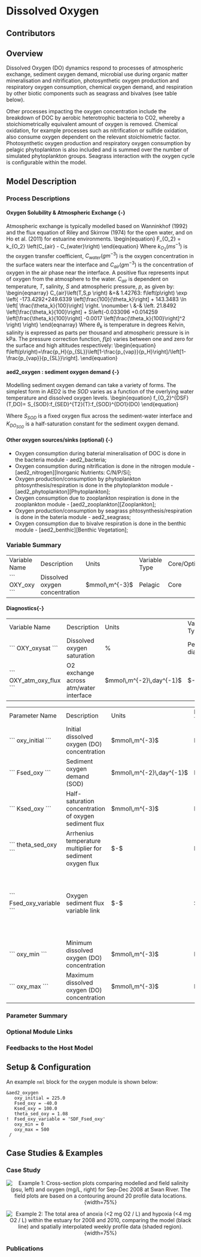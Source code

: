 # Dissolved Oxygen 

## Contributors


## Overview 

Dissolved Oxygen (DO) dynamics respond to processes of atmospheric exchange, sediment oxygen demand, microbial use during organic matter mineralisation and nitrification, photosynthetic oxygen production and respiratory oxygen consumption, chemical oxygen demand, and respiration by other biotic components such as seagrass and bivalves (see table below).

Other processes impacting the oxygen concentration include the breakdown of DOC by aerobic heterotrophic bacteria to CO2, whereby a stoichiometrically equivalent amount of oxygen is removed. Chemical oxidation, for example processes such as nitrification or sulfide oxidation, also consume oxygen dependent on the relevant stoichiometric factor. Photosynthetic oxygen production and respiratory oxygen consumption by pelagic phytoplankton is also included and is summed over the number of simulated phytoplankton groups. Seagrass interaction with the oxygen cycle is configurable within the model.


## Model Description

### Process Descriptions

<!-- previously from 'aed2_oxygen : oxygen solubility & atmospheric exchange' on website version-->
#### Oxygen Solubility & Atmospheric Exchange {-} 
Atmospheric exchange is typically modelled based on Wanninkhof (1992) and the flux equation of Riley and Skirrow (1974) for the open water, and on Ho et al. (2011) for estuarine environments.
\begin{equation}
								F_{O_2} = k_{O_2} \left(C_{air} - C_{water}\right)
\end{equation}
Where $k_{O_2} (ms^{-1})$ is the oxygen transfer coefficient, $C_{water} (gm^{-3})$ is the oxygen concentration in the surface waters near the interface and $C_{air} (gm^{-3})$ is the concentration of oxygen in the air phase near the interface. A positive flux represents input of oxygen from the atmosphere to the water. $C_{air}$ is dependent on temperature, $T$, salinity, $S$ and atmospheric pressure, $p$, as given by:
\begin{eqnarray}
							C_{air}\left(T,S,p \right) &=& 1.42763\: f\left(p\right) \exp \left\{ -173.4292+249.6339 \left[\frac{100}{\theta_k}\right] + 143.3483 \ln \left[ \frac{\theta_k}{100}\right] \right. \nonumber \\ &-& \left. 21.8492 \left[\frac{\theta_k}{100}\right] + S\left(-0.033096 +0.014259 \left[\frac{\theta_k}{100}\right] -0.0017 \left[\frac{\theta_k}{100}\right]^2 \right) \right\}
\end{eqnarray}
Where $\theta_k$ is temperature in degrees Kelvin, salinity is expressed as parts per thousand and atmospheric pressure is in kPa. The pressure correction function, $f(p)$ varies between one and zero for the surface and high altitudes respectively: 
\begin{equation}
							f\left(p\right)=\frac{p_H}{p_{SL}}\left[1-\frac{p_{vap}}{p_H}\right]/\left[1-\frac{p_{vap}}{p_{SL}}\right].
\end{equation}


#### aed2_oxygen : sediment oxygen demand {-} 
Modelling sediment oxygen demand can take a variety of forms. The simplest form in AED2 is the $SOD$ varies as a function of the overlying water temperature and dissolved oxygen levels.
\begin{equation}
							f_{O_2}^{DSF}(T,DO)= S_{SOD}\:f_{SED}^{T2}(T)\:f_{SOD}^{DO1}(DO)
\end{equation}

Where $S_{SOD}$ is a fixed oxygen flux across the sediment-water interface and $K_{DO_{SOD}}$ is a half-saturation constant for the sediment oxygen demand.

#### Other oxygen sources/sinks (optional) {-} 
- Oxygen consumption during baterial mineralisation of DOC is done in the bacteria module - aed2_bacteria;
- Oxygen consumption during nitrification is done in the nitrogen module - [aed2_nitrogen][Inorganic Nutrients: C/N/P/Si];
- Oxygen production/consumption by phytoplankton phtosynthesis/respiration is done in the phytoplankton module - [aed2_phytoplankton][Phytoplankton];
- Oxygen consumption due to zooplankton respiration is done in the zooplankton module - [aed2_zooplankton][Zooplankton];
- Oxygen production/consumption by seagrass phtosynthesis/respiration is done in the bateria module - aed2_seagrass;
- Oxygen consumption due to bivalve respiration is done in the benthic module - [aed2_benthic][Benthic Vegetation];

### Variable Summary

<table>
<tr>
<td> Variable Name </td> <td> Description </td> <td> Units </td> <td> Variable Type </td> <td> Core/Optional </td> 
</tr>
<tr>
<td>
```
OXY_oxy
```
</td>
<td>
Dissolved oxygen concentration
</td>
<td>
$mmol\,m^{-3}$
</td>
<td>
Pelagic
</td>
<td>
Core
</td>
</tr>
</table>

#### Diagnostics{-}
<table>
<tr>
<td> Variable Name </td> <td> Description </td> <td> Units </td> <td> Variable Type </td> <td> Core/Optional </td> 
</tr>

<tr>
<td>
```
OXY_oxysat
```
</td>
<td>
Dissolved oxygen saturation
</td>
<td>
%
</td>
<td>
Pelagic diagnostic
</td>
<td>
Core
</td>
</tr>

<tr>
<td>
```
OXY_atm_oxy_flux
```
</td>
<td>
O2 exchange across atm/water interface
</td>
<td>
$mmol\,m^{-2}\,day^{-1}$
</td>
<td>
$-$
</td>
<td>
$-$
</td>
</tr>

</table>

<!-- Previously from 'Parameters & Configuration' on website-->
<table>
<tr>
<td> Parameter Name </td> <td> Description </td> <td> Units </td> <td> Parameter Type </td> <td> Default </td> <td> Typical Range </td> <td> Comment </td> 
</tr>

<tr>
<td>
```
oxy_initial
```
</td>
<td>
Initial dissolved oxygen (DO) concentration
</td>
<td>
$mmol\,m^{-3}$
</td>
<td>
Float
</td>
<td>
$-$
</td>
<td>
0-400
</td>
<td>
Note: will be overwritten by GLM or TFV IC
</td>
</tr>

<tr>
<td>
```
Fsed_oxy
```
</td>
<td>
Sediment oxygen demand (SOD)
</td>
<td>
$mmol\,m^{-2}\,day^{-1}$
</td>
<td>
Float
</td>
<td>
$-$
</td>
<td>
-100
</td>
<td>
Note: unused if Fsed_oxy_variable is activated via aed2_sedflux
</td>
</tr>

<tr>
<td>
```
Ksed_oxy
```
</td>
<td>
Half-saturation concentration of oxygen sediment flux
</td>
<td>
$mmol\,m^{-3}$
</td>
<td>
Float
</td>
<td>
50
</td>
<td>
10-100
</td>
<td>
Changes the sensitivity of the oxygen flux to the overlying oxygen concentration
</td>
</tr>

<tr>
<td>
```
theta_sed_oxy
```
</td>
<td>
Arrhenius temperature multiplier for sediment oxygen flux
</td>
<td>
$-$
</td>
<td>
Float
</td>
<td>
1e+00
</td>
<td>
1.04 - 1.12
</td>
<td>
Changes the sensitivity of the oxygen flux to the overlying temperature
</td>
</tr>

<tr>
<td>
```
Fsed_oxy_variable
```
</td>
<td>
Oxygen sediment flux variable link
</td>
<td>
$-$
</td>
<td>
String
</td>
<td>
$-$
</td>
<td>
e.g.: SDF_Fsed_oxy
</td>
<td>
Will use the value supplied by the aed2_sedflux model for Fsed_oxy; use this option to allow for spatial or temperal variation
</td>
</tr>

<tr>
<td>
```
oxy_min
```
</td>
<td>
Minimum dissolved oxygen (DO) concentration
</td>
<td>
$mmol\,m^{-3}$
</td>
<td>
Float
</td>
<td>
$-$
</td>
<td>
$-$
</td>
<td>
Optional variable to enforce negative number clipping
</td>
</tr>

<tr>
<td>
```
oxy_max
```
</td>
<td>
Maximum dissolved oxygen (DO) concentration
</td>
<td>
$mmol\,m^{-3}$
</td>
<td>
Float
</td>
<td>
$-$
</td>
<td>
1000
</td>
<td>
Optional variable to enforce high number clipping
</td>
</tr>

</table>

### Parameter Summary


### Optional Module Links


### Feedbacks to the Host Model


## Setup & Configuration
<!--Previously from 'Setup Example'-->
An example `nml` block for the oxygen module is shown below:
```{}
&aed2_oxygen
   oxy_initial = 225.0
   Fsed_oxy = -40.0
   Ksed_oxy = 100.0
   theta_sed_oxy = 1.08
!  Fsed_oxy_variable = 'SDF_Fsed_oxy'
   oxy_min = 0
   oxy_max = 500
 /
```


## Case Studies & Examples

### Case Study
<!-- Previously from 'Examples' on website version -->

<center>

![Example 1: Cross-section plots comparing modelled and field salinity (psu, left) and oxygen (mg/L, right) for Sep-Dec 2008 at Swan River. The field plots are based on a contouring around 20 profile data locations.](images/oxygen_example4.png){width=75%}

</center>

<center>

![Example 2: The total area of anoxia (<2 mg O2 / L) and hypoxia (<4 mg O2 / L) within the estuary for 2008 and 2010, comparing the model (black line) and spatially interpolated weekly profile data (shaded region).](images/oxygen_example2.png){width=75%} 

</center>

### Publications

